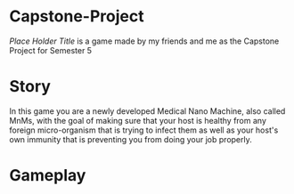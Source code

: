 # Capstone-Project
*Place Holder Title* is a game made by my friends and me as the Capstone Project for Semester 5

# Story
In this game you are a newly developed Medical Nano Machine, also called MnMs, with the goal of making sure that your host is healthy from any foreign micro-organism that is trying to infect them as well as your host's own immunity that is preventing you from doing your job properly.

# Gameplay

